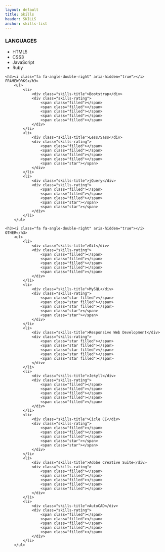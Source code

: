 ```yaml
---
layout: default
title: Skills
header: SKILLS
anchor: skills-list
---
```


<a name="skills-list" class="anchor"></a>

<div id="skills">
    <h3><i class="fa fa-angle-double-right" aria-hidden="true"></i> LANGUAGES</h3>
        <ul>
            <li>
                <div class="skills-title">HTML5</div>
                <div class="skills-rating">
                    <span class="filled"></span>
                    <span class="filled"></span>
                    <span class="filled"></span>
                    <span class="filled"></span>
                    <span class="filled"></span>
                </div>
            </li>
            <li>
                <div class="skills-title">CSS3</div>
                <div class="skills-rating">
                    <span class="filled"></span>
                    <span class="filled"></span>
                    <span class="filled"></span>
                    <span class="filled"></span>
                    <span class="filled"></span>
                </div>
            </li>
            <li>
                <div class="skills-title">JavaScript</div>
                <div class="skills-rating">
                    <span class="filled"></span>
                    <span class="filled"></span>
                    <span class="filled"></span>
                    <span class="star"></span>
                    <span class="star"></span>
                </div>
            </li>
            <li>
                <div class="skills-title">Ruby</div>
                <div class="skills-rating">
                    <span class="filled"></span>
                    <span class="filled"></span>
                    <span class="filled"></span>
                    <span class="star"></span>
                    <span class="star"></span>
                </div>
            </li>
        </ul>
            
    <h3><i class="fa fa-angle-double-right" aria-hidden="true"></i> FRAMEWORKS</h3>
        <ul>
            <li>
                <div class="skills-title">Bootstrap</div>
                <div class="skills-rating">
                    <span class="filled"></span>
                    <span class="filled"></span>
                    <span class="filled"></span>
                    <span class="filled"></span>
                    <span class="filled"></span>
                </div>
            </li>
            <li>
                <div class="skills-title">Less/Sass</div>
                <div class="skills-rating">
                    <span class="filled"></span>
                    <span class="filled"></span>
                    <span class="filled"></span>
                    <span class="filled"></span>
                    <span class="star"></span>
                </div>
            </li>
            <li>
                <div class="skills-title">jQuery</div>
                <div class="skills-rating">
                    <span class="filled"></span>
                    <span class="filled"></span>
                    <span class="filled"></span>
                    <span class="star"></span>
                    <span class="star"></span>
                </div>
            </li>
        </ul>

    <h3><i class="fa fa-angle-double-right" aria-hidden="true"></i> OTHER</h3>
        <ul>
            <li>
                <div class="skills-title">Git</div>
                <div class="skills-rating">
                    <span class="filled"></span>
                    <span class="filled"></span>
                    <span class="filled"></span>
                    <span class="filled"></span>
                    <span class="filled"></span>
                </div>
            </li>
            <li>
                <div class="skills-title">MySQL</div>
                <div class="skills-rating">
                    <span class="star filled"></span>
                    <span class="star filled"></span>
                    <span class="star filled"></span>
                    <span class="star"></span>
                    <span class="star"></span>
                </div>
            </li>
            <li>
                <div class="skills-title">Responsive Web Development</div>
                <div class="skills-rating">
                    <span class="star filled"></span>
                    <span class="star filled"></span>
                    <span class="star filled"></span>
                    <span class="star filled"></span>
                    <span class="star filled"></span>
                </div>
            </li>
            <li>
                <div class="skills-title">Jekyll</div>
                <div class="skills-rating">
                    <span class="filled"></span>
                    <span class="filled"></span>
                    <span class="filled"></span>
                    <span class="filled"></span>
                    <span class="filled"></span>
                </div>
            </li>
            <li>
                <div class="skills-title">Cicle CI</div>
                <div class="skills-rating">
                    <span class="filled"></span>
                    <span class="filled"></span>
                    <span class="filled"></span>
                    <span class="star"></span>
                    <span class="star"></span>
                </div>
            </li>
            <li>
                <div class="skills-title">Adobe Creative Suite</div>
                <div class="skills-rating">
                    <span class="filled"></span>
                    <span class="filled"></span>
                    <span class="filled"></span>
                    <span class="filled"></span>
                    <span class="filled"></span>
                </div>
            </li>
            <li>
                <div class="skills-title">AutoCAD</div>
                <div class="skills-rating">
                    <span class="filled"></span>
                    <span class="filled"></span>
                    <span class="filled"></span>
                    <span class="filled"></span>
                    <span class="filled"></span>
                </div>
            </li>
        </ul>
</div>	